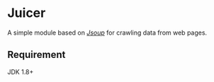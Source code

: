 # Juicer
A simple module based on [_Jsoup_][jsoup] for crawling data from web pages.

## Requirement
JDK 1.8+






[jsoup]:https://github.com/jhy/jsoup/